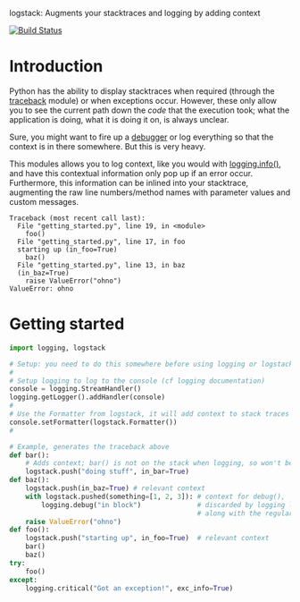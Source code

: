 logstack: Augments your stacktraces and logging by adding context

[![Build Status](https://travis-ci.org/remram44/logstack.png?branch=master)](https://travis-ci.org/remram44/logstack)

# Introduction

Python has the ability to display stacktraces when required (through the [traceback] module) or when exceptions occur. However, these only allow you to see the current path down the *code* that the execution took; what the application is doing, what it is doing it on, is always unclear.

Sure, you might want to fire up a [debugger][pdb] or log everything so that the context is in there somewhere. But this is very heavy.

This modules allows you to log context, like you would with [logging.info()][logging.info], and have this contextual information only pop up if an error occur. Furthermore, this information can be inlined into your stacktrace, augmenting the raw line numbers/method names with parameter values and custom messages.

```
Traceback (most recent call last):
  File "getting_started.py", line 19, in <module>
    foo()
  File "getting_started.py", line 17, in foo
  starting up (in_foo=True)
    baz()
  File "getting_started.py", line 13, in baz
  (in_baz=True)
    raise ValueError("ohno")
ValueError: ohno
```

[traceback]: http://docs.python.org/library/traceback.html
[pdb]: http://docs.python.org/library/pdb.html
[logging.info]: http://docs.python.org/library/logging.html#logging.info

# Getting started

```python
import logging, logstack

# Setup: you need to do this somewhere before using logging or logstack
#
# Setup logging to log to the console (cf logging documentation)
console = logging.StreamHandler()
logging.getLogger().addHandler(console)
#
# Use the Formatter from logstack, it will add context to stack traces
console.setFormatter(logstack.Formatter())
#

# Example, generates the traceback above
def bar():
    # Adds context; bar() is not on the stack when logging, so won't be shown
    logstack.push("doing stuff", in_bar=True)
def baz():
    logstack.push(in_baz=True) # relevant context
    with logstack.pushed(something=[1, 2, 3]): # context for debug(),
        logging.debug("in block")              # discarded by logging level
                                               # along with the regular message
    raise ValueError("ohno")
def foo():
    logstack.push("starting up", in_foo=True)  # relevant context
    bar()
    baz()
try:
    foo()
except:
    logging.critical("Got an exception!", exc_info=True)
```
